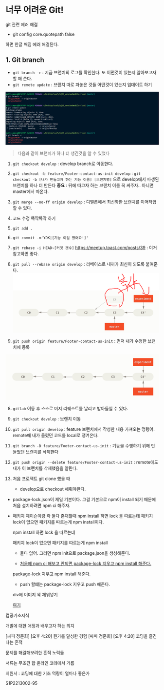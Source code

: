 # 너무 어려운 Git!

git 관련 에러 해결

- git config core.quotepath false

하면 한글 깨짐 에러 해결된다.

## 1. Git branch

- `git branch -r` : 지금 브랜치의 로그를 확인한다. 또 어떤것이 있는지 알아보고자 할 때 쓴다.
- `git remote update` : 브랜치 따로 파놓은 것들 어떤것이 있는지 업데이트 하기 

![git1](img/git1.PNG)

> 다음과 같이 브랜치가 하나 더 생긴것을 알 수 있었다

1. `git checkout develop` : develop branch로 이동한다.
2. `git checkout -b feature/Footer-contact-us-init develop` : 
   `git checkout -b [내가 만들고자 하는 기능 이름] [브랜치명]` 으로 develop에서 파생된 브랜치를 하나 더 만든다
   **중요** : 뒤에 따고자 하는 브랜치 이름 꼭 써주자.. 아니면 master에서 따온다.
3. `git merge --no-ff origin develop` : 디벨롭에서 최신화한 브랜치를 이어작업할 수 있다.
4. 코드 수정 뚝딱뚝딱 하기
5. `git add .` 
6. `git commit -m'YDK|[기능 이걸 했어요!]'`
7. `git rebase -i HEAD~[커밋 갯수]` 
   https://meetup.toast.com/posts/39 : 이거 참고하면 좋다.

8. `git pull --rebase origin develop` : 리베이스로 내꺼가 최신이 되도록 붙여준다.![git2](img/git2.PNG)
9. `git push origin feature/Footer-contact-us-init` : 먼저 내가 수정한 브랜치에 등록

![git3](img/git3.PNG)

8. `gitlab` 이동 후 스스로 머지 리퀘스트를 날리고 받아들일 수 있다.

9. `git checkout develop` : 브랜치 이동

10. `git pull origin develop` : feature 브랜치에서 작성한 내용 가져오는 명령어. remote에 내가 올렸던 코드를 local로 땡겨온다.

11. `git branch -D feature/Footer-contact-us-init` : 기능을 수행하기 위해 만들었던 브랜치를 삭제한다

12. `git push origin --delete feature/Footer-contact-us-init` : remote에도 내가 이 브랜치를 삭제했음을 알린다.

13. 처음 프로젝트 git clone 했을 때

    - develop으로 checkout 해줘야한다.
    
- package-lock.json이 제일 기본이다.
      그걸 기본으로 npm이 install 되기 때문에 처음 설치하려면 npm ci 해주자.
  
- 패키지 제이슨이랑 락 둘다 존재할때
      npm install 하면 lock 을 따르는데 패키지 lock이 없으면 패키지를 따르는게 npm install이다.

    npm install 하면 lock 을 따르는데 

    패키지 lock이 없으면 패키지를 따르는게 npm install

    - 둘다 없어. 그러면 npm init으로 package.json을 생성해준다.

    - <u>처음에 npm ci 해보고 안되면 package-lock 지우고 npm install 해준다.</u>

    package-lock 지우고 npm install 해준다.

    - push 할떄는 package-lock 지우고 push 해준다.
  
    
  
  div에 이미지 꽉 채워넣기
  
  [여기](https://ssungkang.tistory.com/entry/css-div에-이미지-꽉-채우는-방법)
  
  

컴공기초지식

개발에 대한 애정과 배우고자 하는 의지

[싸피 정준희] [오후 4:20] 뭔가를 달성한 경험
[싸피 정준희] [오후 4:20] 코딩을 즐긴다는 흔적

문제를 해결해보려한 흔적 노력들

서류는 무조건 합 온라인 코테에서 거름

지원서 : 코딩에 대한 기초 역량이 얼마나 좋은가

S1P2213002-95